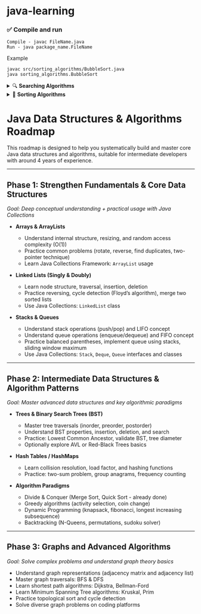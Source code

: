 # java-learning

### ✅ Compile and run

    Compile - javac FileName.java
    Run - java package_name.FileName

Example

    javac src/sorting_algorithms/BubbleSort.java
    java sorting_algorithms.BubbleSort


<details>
<summary> 🔍 <strong>Searching Algorithms</strong></summary>

#### 📂 Contents

| #  | Algorithm       | File Name                                                           | Description                                                                              |
|----|-----------------|---------------------------------------------------------------------|------------------------------------------------------------------------------------------|
| 1  | Linear Search   | [LinearSearch.java](src/searching_algorithms/LinearSearch.java)     | Iteratively checks each element                                                          |
| 2  | Binary Search   | [BinarySearch.java](src/searching_algorithms/BinarySearch.java)     | Efficient search on sorted arrays (recursive + iterative) <br/> using low, mid and high. |


#### ⏱️ Time and Space Complexities

| #  | Algorithm       | Time Complexity (Best / Average / Worst) | Space Complexity                        |
|----|-----------------|-------------------------------------------|-----------------------------------------|
| 1  | Linear Search   | O(1) / O(n) / **O(n)**                   | O(1)                                    |
| 2  | Binary Search   | O(1) / O(log n) / **O(log n)**           | O(log n) (recursive), O(1) (iterative)  |

</details>

<details> <summary>🔁 <strong>Sorting Algorithms</strong></summary>

#### 📂 Contents

| #  | Algorithm       | File Name                                                     | Description                              |
|----|-----------------|---------------------------------------------------------------|------------------------------------------|
| 1  | Bubble Sort     | [BubbleSort.java](src/sorting_algorithms/BubbleSort.java)                 | Repeatedly swaps adjacent elements       |
| 2  | Selection Sort  | [SelectionSort.java](src/sorting_algorithms/SelectionSort.java)           | Selects the minimum element in each pass |
| 3  | Insertion Sort  | [InsertionSort.java](src/sorting_algorithms/InsertionSort.java)           | Builds sorted array one item at a time   |
| 4  | Merge Sort      | [MergeSort.java](src/sorting_algorithms/MergeSort.java)                   | Divide and conquer algorithm             |
| 5  | Quick Sort      | [QuickSort.java](src/sorting_algorithms/QuickSort.java)                   | Efficient divide and conquer sort        |
| 6  | Heap Sort(ToDo) |                      | Uses a binary heap to sort elements      |
| 7  | Counting Sort(ToDo)   |              | Non-comparative integer sorting algorithm|
| 8  | Radix Sort(ToDo)      |                    | Sorts using digit positions (radix base) |


#### ⏱️ Time and Space Complexities

| #  | Algorithm       | Time Complexity (Best / Average / Worst) | Space Complexity |
|----|-----------------|-------------------------------------------|------------------|
| 1  | Bubble Sort     | O(n) / O(n²) / **O(n²)**                  | O(1)             |
| 2  | Selection Sort  | O(n²) / O(n²) / **O(n²)**                 | O(1)             |
| 3  | Insertion Sort  | O(n) / O(n²) / **O(n²)**                  | O(1)             |
| 4  | Merge Sort      | O(n log n) / O(n log n) / **O(n log n)**  | O(n)             |
| 5  | Quick Sort      | O(n log n) / O(n log n) / **O(n²)**        | O(log n)         |
</details>

# Java Data Structures & Algorithms Roadmap

This roadmap is designed to help you systematically build and master core Java data structures and algorithms, suitable for intermediate developers with around 4 years of experience.

---

## Phase 1: Strengthen Fundamentals & Core Data Structures
*Goal: Deep conceptual understanding + practical usage with Java Collections*

- **Arrays & ArrayLists**
    - Understand internal structure, resizing, and random access complexity (O(1))
    - Practice common problems (rotate, reverse, find duplicates, two-pointer technique)
    - Learn Java Collections Framework: `ArrayList` usage

- **Linked Lists (Singly & Doubly)**
    - Learn node structure, traversal, insertion, deletion
    - Practice reversing, cycle detection (Floyd’s algorithm), merge two sorted lists
    - Use Java Collections: `LinkedList` class

- **Stacks & Queues**
    - Understand stack operations (push/pop) and LIFO concept
    - Understand queue operations (enqueue/dequeue) and FIFO concept
    - Practice balanced parentheses, implement queue using stacks, sliding window maximum
    - Use Java Collections: `Stack`, `Deque`, `Queue` interfaces and classes

---

## Phase 2: Intermediate Data Structures & Algorithm Patterns
*Goal: Master advanced data structures and key algorithmic paradigms*

- **Trees & Binary Search Trees (BST)**
    - Master tree traversals (inorder, preorder, postorder)
    - Understand BST properties, insertion, deletion, and search
    - Practice: Lowest Common Ancestor, validate BST, tree diameter
    - Optionally explore AVL or Red-Black Trees basics

- **Hash Tables / HashMaps**
    - Learn collision resolution, load factor, and hashing functions
    - Practice: two-sum problem, group anagrams, frequency counting

- **Algorithm Paradigms**
    - Divide & Conquer (Merge Sort, Quick Sort - already done)
    - Greedy algorithms (activity selection, coin change)
    - Dynamic Programming (knapsack, fibonacci, longest increasing subsequence)
    - Backtracking (N-Queens, permutations, sudoku solver)

---

## Phase 3: Graphs and Advanced Algorithms
*Goal: Solve complex problems and understand graph theory basics*

- Understand graph representations (adjacency matrix and adjacency list)
- Master graph traversals: BFS & DFS
- Learn shortest path algorithms: Dijkstra, Bellman-Ford
- Learn Minimum Spanning Tree algorithms: Kruskal, Prim
- Practice topological sort and cycle detection
- Solve diverse graph problems on coding platforms  
